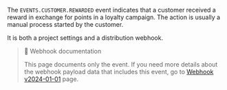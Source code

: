 The `EVENTS.CUSTOMER.REWARDED` event indicates that a customer received a reward in exchange for points in a loyalty campaign. The action is usually a manual process started by the customer.

It is both a project settings and a distribution webhook.

> 📘 Webhook documentation
>
> This page documents only the event. If you need more details about the webhook payload data that includes this event, go to [Webhook v2024-01-01](ref:introduction-to-webhooks "Introduction to webhooks v2024-01-01") page.